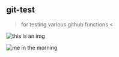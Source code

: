 ## git-test

>for testing various github functions <

![this is an img](https://media.giphy.com/media/3oz8xEdgBBLqBj7LsA/giphy.gif)

![me in the morning](https://media.giphy.com/media/DrJm6F9poo4aA/giphy.gif)
